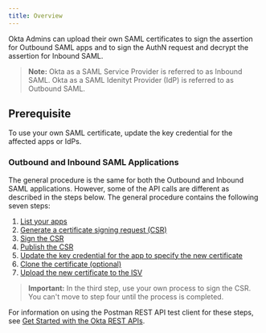 ```yaml
---
title: Overview
---
```


Okta Admins can upload their own SAML certificates to sign the assertion for Outbound SAML apps and to sign the AuthN request and decrypt the assertion for Inbound SAML.

> **Note:** Okta as a SAML Service Provider is referred to as Inbound SAML. Okta as a SAML Idenityt Provider (IdP) is referred to as Outbound SAML.

## Prerequisite

To use your own SAML certificate, update the key credential for the affected apps or IdPs.

### Outbound and Inbound SAML Applications

The general procedure is the same for both the Outbound and Inbound SAML applications. However, some of the API calls are different as described in the steps below. The general procedure contains the following seven steps:

  1. [List your apps](/docs/guides/sign-your-own-saml-csr/list-your-apps/)
  2. [Generate a certificate signing request (CSR)](/docs/guides/sign-your-own-saml-csr/generate-a-csr/)
  3. [Sign the CSR](/docs/guides/sign-your-own-saml-csr/sign-the-csr/)
  4. [Publish the CSR](/docs/guides/sign-your-own-saml-csr/publish-the-csr/)
  5. [Update the key credential for the app to specify the new certificate](/docs/guides/sign-your-own-saml-csr/update-the-key-credential/)
  6. [Clone the certificate (optional)](/docs/guides/sign-your-own-saml-csr/clone-the-certificate/)
  7. [Upload the new certificate to the ISV](/docs/guides/sign-your-own-saml-csr/upload-the-certificate/)

> **Important:** In the third step, use your own process to sign the CSR. You can't move to step four until the process is completed.

For information on using the Postman REST API test client for these steps, see [Get Started with the Okta REST APIs](/code/rest/).

<NextSectionLink/>
